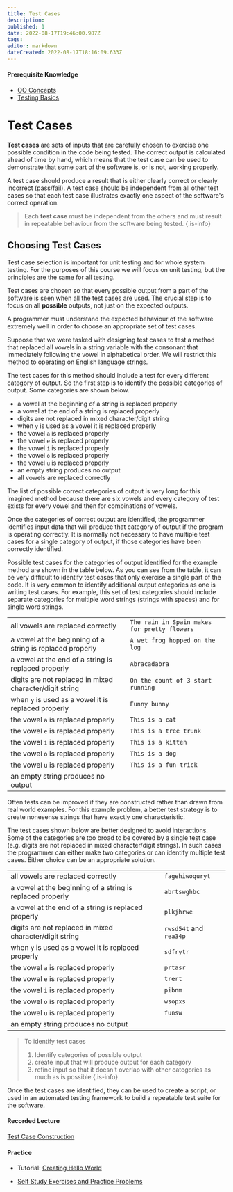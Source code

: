 ```yaml
---
title: Test Cases
description: 
published: 1
date: 2022-08-17T19:46:00.987Z
tags: 
editor: markdown
dateCreated: 2022-08-17T18:16:09.633Z
---
```


#### Prerequisite Knowledge
- [OO Concepts](/ooConcepts)
- [Testing Basics](/testing/testing)

# Test Cases

**Test cases** are sets of inputs that are carefully chosen to exercise one possible condition in the code being tested. The correct output is calculated ahead of time by hand, which means that the test case can be used to demonstrate that some part of the software is, or  is not, working properly.

A test case should produce a result that is either clearly correct or clearly incorrect (pass/fail). A test case should be independent from all other test cases so that each test case illustrates exactly one aspect of the software's correct operation.  


>  Each **test case** must be  independent from the others and must result in repeatable behaviour from the software being tested.
{.is-info}



  
## Choosing Test Cases

Test case selection is important for unit testing and for whole system testing.   For the purposes of this course we will focus on unit testing, but the principles are the same for all testing.

Test cases are chosen so that every possible output from a part of the software is seen when all the test cases are used.   The crucial step is to focus on all **possible** outputs, not just on the expected outputs.  

A programmer must understand the expected behaviour of the software extremely well in order to choose an appropriate set of test cases.  

Suppose that we were tasked with designing test cases to test a method that replaced all vowels in a string variable with the consonant that immediately following the vowel in alphabetical order.    We will restrict this method to operating on English language strings.    

The test cases for this method should include a test for every different category of output.  So the first step is to identify the possible categories of output.  Some categories are shown below.


- a vowel at the beginning of a string is replaced properly
- a vowel at the end of a string is replaced properly
- digits are not replaced in mixed character/digit string
- when `y` is used as a vowel it is replaced properly
- the vowel `a` is replaced properly
- the vowel `e` is replaced properly
- the vowel `i` is replaced properly
- the vowel `o` is replaced properly
- the vowel `u` is replaced properly
- an empty string produces no output
- all vowels are replaced correctly


The list of possible correct categories of output is very long for this imagined method because there are six vowels and every category of test exists for every vowel and then for combinations of vowels.

Once the categories of correct output are identified, the programmer identifies input data that will produce that category of output if the program is operating correctly.   It is normally not necessary to have multiple test cases for a single category of output, if those categories have been correctly identified.

Possible test cases for the categories of output identified for the example method are shown in the table below.  As you can see from the table, it can be very difficult to identify test cases that only exercise a single part of the code.  It is very common to identify additional output categories as one is writing test cases.  For example, this set of test categories should include separate categories for multiple word strings (strings with spaces) and for single word strings.


 |||
 |-----------------------------------------------------------|----------------------------------------------|
| all vowels are replaced correctly                         | `The rain in Spain makes for pretty flowers` |
| a vowel at the beginning of a string is replaced properly | `A wet frog hopped on the log`               |
| a vowel at the end of a string is replaced properly       | `Abracadabra`                                |
| digits are not replaced in mixed character/digit string   | `On the count of 3 start running`            |
| when `y` is used as a vowel it is replaced properly       | `Funny bunny`                                |
| the vowel `a` is replaced properly                        | `This is a cat`                              |
| the vowel `e` is replaced properly                        | `This is a tree trunk`                       |
| the vowel `i` is replaced properly                        | `This is a kitten`                           |
| the vowel `o` is replaced properly                        | `This is a dog`                              |
| the vowel `u` is replaced properly                        | `This is a fun trick`                        |
| an empty string produces no output                        |                                              |

Often tests can be improved if they are constructed rather than drawn from real world examples.   For this example problem, a better test strategy is to create nonesense strings that have exactly one characteristic.

The test cases shown below are better designed to avoid interactions.  Some of the categories are too broad to be covered by a single test case (e.g. digits are not replaced in mixed character/digit strings).   In such cases the programmer can either make two categories or can identify multiple test cases.   Either choice can be an appropriate solution.


|                                                           |                        |
|-----------------------------------------------------------|------------------------|
| all vowels are replaced correctly                         | `fagehiwoquryt`        |
| a vowel at the beginning of a string is replaced properly | `abrtswghbc`           |
| a vowel at the end of a string is replaced properly       | `plkjhrwe`             |
| digits are not replaced in mixed character/digit string   | `rwsd54t` and `rea34p` |
| when `y` is used as a vowel it is replaced properly       | `sdfrytr`              |
| the vowel `a` is replaced properly                        | `prtasr`               |
| the vowel `e` is replaced properly                        | `trert`                |
| the vowel `i` is replaced properly                        | `pibnm`                |
| the vowel `o` is replaced properly                        | `wsopxs`               |
| the vowel `u` is replaced properly                        | `funsw`                |
| an empty string produces no output                        |                        |

> To identify test cases
> 1. Identify categories of possible output
> 1. create input that will produce output for each category
> 1. refine input so that it doesn't overlap with other categories as much as is possible
{.is-info}


Once the test cases are identified, they can be used to create a script, or used in an automated testing framework to build a repeatable test suite for the software.

#### Recorded Lecture
[Test Case Construction](http://localhost:8000/lectures/testing/TestCaseConstruction/)

#### Practice 
 - Tutorial: [Creating Hello World](http://localhost:8888/lab/tree/tutorials/java/helloWorld.ipynb) 

- [Self Study Exercises and Practice Problems](/practiceActivities/testing/testCases)  
